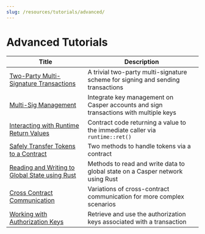 ```yaml
---
slug: /resources/tutorials/advanced/
---
```


# Advanced Tutorials

| Title                                                       | Description                                                      |
| ----------------------------------------------------------- | ---------------------------------------------------------------- |
| [Two-Party Multi-Signature Transactions](./two-party-multi-sig.md) | A trivial two-party multi-signature scheme for signing and sending transactions |
| [Multi-Sig Management](./multi-sig/index.md)| Integrate key management on Casper accounts and sign transactions with multiple keys |
| [Interacting with Runtime Return Values](./return-values-tutorial.md) | Contract code returning a value to the immediate caller via `runtime::ret()` |
| [Safely Transfer Tokens to a Contract](./transfer-token-to-contract.md) | Two methods to handle tokens via a contract |
| [Reading and Writing to Global State using Rust](./storage-workflow.md) | Methods to read and write data to global state on a Casper network using Rust |
| [Cross Contract Communication](./cross-contract.md) | Variations of cross-contract communication for more complex scenarios |
| [Working with Authorization Keys](./list-auth-keys-tutorial.md) | Retrieve and use the authorization keys associated with a transaction |

<!-- TODO fix the tutorial 
| [Listing CSPR on Your Exchange](./list-cspr.md) | How to list Casper token (CSPR) on a cryptocurrency exchange | -->